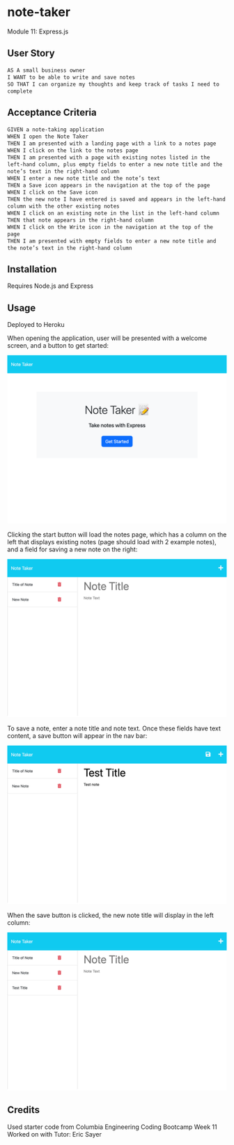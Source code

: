# note-taker
Module 11: Express.js

## User Story

```
AS A small business owner
I WANT to be able to write and save notes
SO THAT I can organize my thoughts and keep track of tasks I need to complete
```


## Acceptance Criteria

```
GIVEN a note-taking application
WHEN I open the Note Taker
THEN I am presented with a landing page with a link to a notes page
WHEN I click on the link to the notes page
THEN I am presented with a page with existing notes listed in the left-hand column, plus empty fields to enter a new note title and the note’s text in the right-hand column
WHEN I enter a new note title and the note’s text
THEN a Save icon appears in the navigation at the top of the page
WHEN I click on the Save icon
THEN the new note I have entered is saved and appears in the left-hand column with the other existing notes
WHEN I click on an existing note in the list in the left-hand column
THEN that note appears in the right-hand column
WHEN I click on the Write icon in the navigation at the top of the page
THEN I am presented with empty fields to enter a new note title and the note’s text in the right-hand column
```
## Installation
Requires Node.js and Express

## Usage
Deployed to Heroku
<!-- Add link to deployed page -->

When opening the application, user will be presented with a welcome screen, and a button to get started:

![index page screenshot](./images/index.png)

Clicking the start button will load the notes page, which has a column on the left that displays existing notes (page should load with 2 example notes), and a field for saving a new note on the right:

![notes page screenshot](./images/notes.png)

To save a note, enter a note title and note text. Once these fields have text content, a save button will appear in the nav bar:

![save button screenshot](./images/save-button.png)

When the save button is clicked, the new note title will display in the left column:

![save note screenshot](./images/save-note.png)

## Credits
Used starter code from Columbia Engineering Coding Bootcamp Week 11
Worked on with Tutor: Eric Sayer